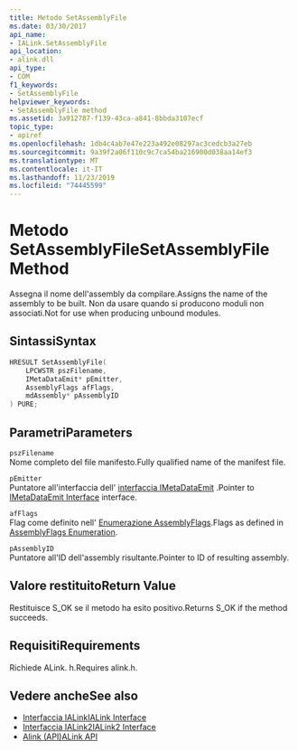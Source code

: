```yaml
---
title: Metodo SetAssemblyFile
ms.date: 03/30/2017
api_name:
- IALink.SetAssemblyFile
api_location:
- alink.dll
api_type:
- COM
f1_keywords:
- SetAssemblyFile
helpviewer_keywords:
- SetAssemblyFile method
ms.assetid: 3a912787-f139-43ca-a841-8bbda3107ecf
topic_type:
- apiref
ms.openlocfilehash: 1db4c4ab7e47e223a492e08297ac3cedcb3a27eb
ms.sourcegitcommit: 9a39f2a06f110c9c7ca54ba216900d038aa14ef3
ms.translationtype: MT
ms.contentlocale: it-IT
ms.lasthandoff: 11/23/2019
ms.locfileid: "74445599"
---
```

# <a name="setassemblyfile-method"></a><span data-ttu-id="c64b7-102">Metodo SetAssemblyFile</span><span class="sxs-lookup"><span data-stu-id="c64b7-102">SetAssemblyFile Method</span></span>
<span data-ttu-id="c64b7-103">Assegna il nome dell'assembly da compilare.</span><span class="sxs-lookup"><span data-stu-id="c64b7-103">Assigns the name of the assembly to be built.</span></span> <span data-ttu-id="c64b7-104">Non da usare quando si producono moduli non associati.</span><span class="sxs-lookup"><span data-stu-id="c64b7-104">Not for use when producing unbound modules.</span></span>  
  
## <a name="syntax"></a><span data-ttu-id="c64b7-105">Sintassi</span><span class="sxs-lookup"><span data-stu-id="c64b7-105">Syntax</span></span>  
  
```cpp  
HRESULT SetAssemblyFile(  
    LPCWSTR pszFilename,  
    IMetaDataEmit* pEmitter,  
    AssemblyFlags afFlags,  
    mdAssembly* pAssemblyID  
) PURE;  
```  
  
## <a name="parameters"></a><span data-ttu-id="c64b7-106">Parametri</span><span class="sxs-lookup"><span data-stu-id="c64b7-106">Parameters</span></span>  
 `pszFilename`  
 <span data-ttu-id="c64b7-107">Nome completo del file manifesto.</span><span class="sxs-lookup"><span data-stu-id="c64b7-107">Fully qualified name of the manifest file.</span></span>  
  
 `pEmitter`  
 <span data-ttu-id="c64b7-108">Puntatore all'interfaccia dell' [interfaccia IMetaDataEmit](../metadata/imetadataemit-interface.md) .</span><span class="sxs-lookup"><span data-stu-id="c64b7-108">Pointer to [IMetaDataEmit Interface](../metadata/imetadataemit-interface.md) interface.</span></span>  
  
 `afFlags`  
 <span data-ttu-id="c64b7-109">Flag come definito nell' [Enumerazione AssemblyFlags](../metadata/assemblyflags-enumeration.md).</span><span class="sxs-lookup"><span data-stu-id="c64b7-109">Flags as defined in [AssemblyFlags Enumeration](../metadata/assemblyflags-enumeration.md).</span></span>  
  
 `pAssemblyID`  
 <span data-ttu-id="c64b7-110">Puntatore all'ID dell'assembly risultante.</span><span class="sxs-lookup"><span data-stu-id="c64b7-110">Pointer to ID of resulting assembly.</span></span>  
  
## <a name="return-value"></a><span data-ttu-id="c64b7-111">Valore restituito</span><span class="sxs-lookup"><span data-stu-id="c64b7-111">Return Value</span></span>  
 <span data-ttu-id="c64b7-112">Restituisce S_OK se il metodo ha esito positivo.</span><span class="sxs-lookup"><span data-stu-id="c64b7-112">Returns S_OK if the method succeeds.</span></span>  
  
## <a name="requirements"></a><span data-ttu-id="c64b7-113">Requisiti</span><span class="sxs-lookup"><span data-stu-id="c64b7-113">Requirements</span></span>  
 <span data-ttu-id="c64b7-114">Richiede ALink. h.</span><span class="sxs-lookup"><span data-stu-id="c64b7-114">Requires alink.h.</span></span>  
  
## <a name="see-also"></a><span data-ttu-id="c64b7-115">Vedere anche</span><span class="sxs-lookup"><span data-stu-id="c64b7-115">See also</span></span>

- [<span data-ttu-id="c64b7-116">Interfaccia IALink</span><span class="sxs-lookup"><span data-stu-id="c64b7-116">IALink Interface</span></span>](ialink-interface.md)
- [<span data-ttu-id="c64b7-117">Interfaccia IALink2</span><span class="sxs-lookup"><span data-stu-id="c64b7-117">IALink2 Interface</span></span>](ialink2-interface.md)
- [<span data-ttu-id="c64b7-118">Alink (API)</span><span class="sxs-lookup"><span data-stu-id="c64b7-118">ALink API</span></span>](index.md)
